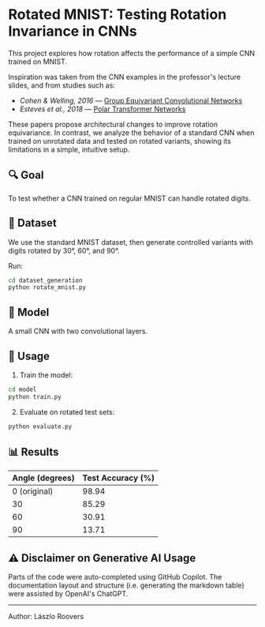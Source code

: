 # Rotated MNIST: Testing Rotation Invariance in CNNs

This project explores how rotation affects the performance of a simple CNN trained on MNIST.

Inspiration was taken from the CNN examples in the professor's lecture slides, and from studies such as:

- *Cohen & Welling, 2016* — [Group Equivariant Convolutional Networks](https://arxiv.org/abs/1602.07576)
- *Esteves et al., 2018* — [Polar Transformer Networks](https://arxiv.org/abs/1709.01889)

These papers propose architectural changes to improve rotation equivariance. In contrast, we analyze the behavior of a standard CNN when trained on unrotated data and tested on rotated variants, showing its limitations in a simple, intuitive setup.


## 🔍 Goal

To test whether a CNN trained on regular MNIST can handle rotated digits.

## 📁 Dataset

We use the standard MNIST dataset, then generate controlled variants with digits rotated by 30°, 60°, and 90°.

Run:

```bash
cd dataset_generation
python rotate_mnist.py
```

## 🧠 Model

A small CNN with two convolutional layers.

## 🚀 Usage

1. Train the model:

```bash
cd model
python train.py
```

2. Evaluate on rotated test sets:

```bash
python evaluate.py
```

## 📊 Results

| Angle (degrees) | Test Accuracy (%)  |
|---|---|
| 0 (original) | 98.94  |
| 30 | 85.29  |
| 60 | 30.91 |
| 90 | 13.71 |


## ⚠️ Disclaimer on Generative AI Usage

Parts of the code were auto-completed using GitHub Copilot. The documentation layout and structure (i.e. generating the markdown table) were assisted by OpenAI's ChatGPT.

---

Author: Lászlo Roovers

